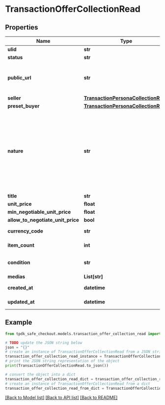 # TransactionOfferCollectionRead



## Properties

Name | Type | Description | Notes
------------ | ------------- | ------------- | -------------
**ulid** | **str** |  | 
**status** | **str** |  | 
**public_url** | **str** | The public URL for your Ad/Offer on your marketplace. | [optional] 
**seller** | [**TransactionPersonaCollectionRead**](TransactionPersonaCollectionRead.md) |  | 
**preset_buyer** | [**TransactionPersonaCollectionRead**](TransactionPersonaCollectionRead.md) |  | [optional] 
**nature** | **str** | This WILL affect the assigned workflow. Choosing service will disable delivery for example. Refer to our technical hub for more information. | [default to 'physical_item']
**title** | **str** |  | [optional] 
**unit_price** | **float** |  | [optional] 
**min_negotiable_unit_price** | **float** |  | [optional] 
**allow_to_negotiate_unit_price** | **bool** |  | 
**currency_code** | **str** |  | [default to 'EUR']
**item_count** | **int** |  | [optional] [default to 1]
**condition** | **str** |  | [optional] [default to 'USED']
**medias** | **List[str]** |  | 
**created_at** | **datetime** |  | [optional] [readonly] 
**updated_at** | **datetime** |  | [optional] [readonly] 

## Example

```python
from tpdk_safe_checkout.models.transaction_offer_collection_read import TransactionOfferCollectionRead

# TODO update the JSON string below
json = "{}"
# create an instance of TransactionOfferCollectionRead from a JSON string
transaction_offer_collection_read_instance = TransactionOfferCollectionRead.from_json(json)
# print the JSON string representation of the object
print(TransactionOfferCollectionRead.to_json())

# convert the object into a dict
transaction_offer_collection_read_dict = transaction_offer_collection_read_instance.to_dict()
# create an instance of TransactionOfferCollectionRead from a dict
transaction_offer_collection_read_from_dict = TransactionOfferCollectionRead.from_dict(transaction_offer_collection_read_dict)
```
[[Back to Model list]](../README.md#documentation-for-models) [[Back to API list]](../README.md#documentation-for-api-endpoints) [[Back to README]](../README.md)


